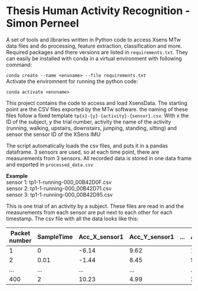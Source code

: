 # Thesis Human Activity Recognition - Simon Perneel

A set of tools and libraries written in Python code to access Xsens MTw data files and do processing, feature extraction, classification and more. Required packages and there versions are listed in ```requirements.txt```. They can easily be installed with conda in a virtual environment with following command:

```conda create --name <envname> --file requirements.txt``` \
Activate the enviromnent for running the python code:

```conda activate <envname>```

This project contains the code to access and load XsensData. 
The starting point are the CSV files exported by the MTw software. the naming of these files follow a fixed template ```tp{x}-{y}-{activity}-{sensor}.csv```. With x the ID of the subject, y the trial number, activity the name of the activity (running, walking, upstairs, downstairs, jumping, standing, sitting) and sensor the sensor ID of the XSens IMU

The script automatically loads the csv files, and puts it in a pandas dataframe. 3 sensors are used, so at each time point, there are measurements from 3 sensors. All recorded data is stored in one data frame and exported in ```processed_data.csv```

**Example**  
sensor 1: tp1-1-running-000_00B42D0F.csv  
sensor 2: tp1-1-running-000_00B42D71.csv \
sensor 3: tp1-1-running-000_00B42D95.csv

This is one trial of an activity by a subject. These files are read in and the measurements from each sensor are put next to each other for each timestamp. The csv file with all the data looks like this:

| Packet number | SampleTime | Acc_X_sensor1 | Acc_Y_sensor1 | ... | Acc_X_sensor2 | Acc_Y_sensor2 | ... | Acc_X_sensor3 | Acc_Y_sensor3 | ... | Activity label |
|---------------|------------|---------------|---------------|-----|---------------|---------------|-----|---------------|---------------|-----|----------------|
| 1             | 0          | -6.14         | 9.62          |     | 1.14          | -0.06         |     | 15.62         | 3.84          |     | running        |
| 2             | 0.01       | -1.44         | 8.45          |     | 5.89          | -1.13         |     | 17.77         | -2.02         |     | running        |
| ...           | ...        | ...           | ...           |     | ...           | ...           |     | ...           | ...           |     | ...            |
| 400           | 2          | 10.23         | 4.99          |     | 2.33          | -5.45         |     | 3.49          | 0.98          |     | running        |




